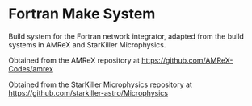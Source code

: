 # Fortran Make System

Build system for the Fortran network integrator, adapted from the
build systems in AMReX and StarKiller Microphysics.

Obtained from the AMReX repository at
https://github.com/AMReX-Codes/amrex

Obtained from the StarKiller Microphysics repository at
https://github.com/starkiller-astro/Microphysics

